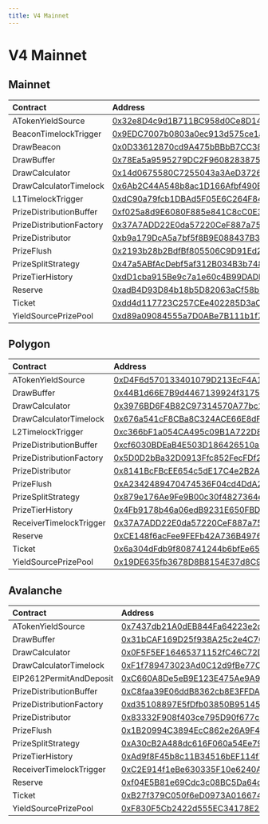 ```yaml
---
title: V4 Mainnet
---
```


# V4 Mainnet

## Mainnet

| Contract | Address | Artifact |
| :--- | :--- | :--- |
| ATokenYieldSource | [0x32e8D4c9d1B711BC958d0Ce8D14b41F77Bb03a64](https://etherscan.io/address/0x32e8D4c9d1B711BC958d0Ce8D14b41F77Bb03a64) | [Artifact](https://github.com/pooltogether/v4-mainnet/tree/master/deployments/mainnet/ATokenYieldSource.json) |
| BeaconTimelockTrigger | [0x9EDC7007b0803a0ec913d575ce1a3a85A9b8bDE6](https://etherscan.io/address/0x9EDC7007b0803a0ec913d575ce1a3a85A9b8bDE6) | [Artifact](https://github.com/pooltogether/v4-mainnet/tree/master/deployments/mainnet/BeaconTimelockTrigger.json) |
| DrawBeacon | [0x0D33612870cd9A475bBBbB7CC38fC66680dEcAC5](https://etherscan.io/address/0x0D33612870cd9A475bBBbB7CC38fC66680dEcAC5) | [Artifact](https://github.com/pooltogether/v4-mainnet/tree/master/deployments/mainnet/DrawBeacon.json) |
| DrawBuffer | [0x78Ea5a9595279DC2F9608283875571b1151F19D4](https://etherscan.io/address/0x78Ea5a9595279DC2F9608283875571b1151F19D4) | [Artifact](https://github.com/pooltogether/v4-mainnet/tree/master/deployments/mainnet/DrawBuffer.json) |
| DrawCalculator | [0x14d0675580C7255043a3AeD3726F5D7f33292730](https://etherscan.io/address/0x14d0675580C7255043a3AeD3726F5D7f33292730) | [Artifact](https://github.com/pooltogether/v4-mainnet/tree/master/deployments/mainnet/DrawCalculator.json) |
| DrawCalculatorTimelock | [0x6Ab2C44A548b8ac1D166Afbf490B200Ad4261c15](https://etherscan.io/address/0x6Ab2C44A548b8ac1D166Afbf490B200Ad4261c15) | [Artifact](https://github.com/pooltogether/v4-mainnet/tree/master/deployments/mainnet/DrawCalculatorTimelock.json) |
| L1TimelockTrigger | [0xdC90a79fcb1DBAd5F05E6C264F84AC4b0d351F94](https://etherscan.io/address/0xdC90a79fcb1DBAd5F05E6C264F84AC4b0d351F94) | [Artifact](https://github.com/pooltogether/v4-mainnet/tree/master/deployments/mainnet/L1TimelockTrigger.json) |
| PrizeDistributionBuffer | [0xf025a8d9E6080F885e841C8cC0E324368D7C6577](https://etherscan.io/address/0xf025a8d9E6080F885e841C8cC0E324368D7C6577) | [Artifact](https://github.com/pooltogether/v4-mainnet/tree/master/deployments/mainnet/PrizeDistributionBuffer.json) |
| PrizeDistributionFactory | [0x37A7ADD22E0da57220CeF887a75cbfA959F34784](https://etherscan.io/address/0x37A7ADD22E0da57220CeF887a75cbfA959F34784) | [Artifact](https://github.com/pooltogether/v4-mainnet/tree/master/deployments/mainnet/PrizeDistributionFactory.json) |
| PrizeDistributor | [0xb9a179DcA5a7bf5f8B9E088437B3A85ebB495eFe](https://etherscan.io/address/0xb9a179DcA5a7bf5f8B9E088437B3A85ebB495eFe) | [Artifact](https://github.com/pooltogether/v4-mainnet/tree/master/deployments/mainnet/PrizeDistributor.json) |
| PrizeFlush | [0x2193b28b2BdfBf805506C9D91Ed2021bA6fBc888](https://etherscan.io/address/0x2193b28b2BdfBf805506C9D91Ed2021bA6fBc888) | [Artifact](https://github.com/pooltogether/v4-mainnet/tree/master/deployments/mainnet/PrizeFlush.json) |
| PrizeSplitStrategy | [0x47a5ABfAcDebf5af312B034B3b748935A0259136](https://etherscan.io/address/0x47a5ABfAcDebf5af312B034B3b748935A0259136) | [Artifact](https://github.com/pooltogether/v4-mainnet/tree/master/deployments/mainnet/PrizeSplitStrategy.json) |
| PrizeTierHistory | [0xdD1cba915Be9c7a1e60c4B99DADE1FC49F67f80D](https://etherscan.io/address/0xdD1cba915Be9c7a1e60c4B99DADE1FC49F67f80D) | [Artifact](https://github.com/pooltogether/v4-mainnet/tree/master/deployments/mainnet/PrizeTierHistory.json) |
| Reserve | [0xadB4D93D84b18b5D82063aCf58b21587c92fdfb5](https://etherscan.io/address/0xadB4D93D84b18b5D82063aCf58b21587c92fdfb5) | [Artifact](https://github.com/pooltogether/v4-mainnet/tree/master/deployments/mainnet/Reserve.json) |
| Ticket | [0xdd4d117723C257CEe402285D3aCF218E9A8236E1](https://etherscan.io/address/0xdd4d117723C257CEe402285D3aCF218E9A8236E1) | [Artifact](https://github.com/pooltogether/v4-mainnet/tree/master/deployments/mainnet/Ticket.json) |
| YieldSourcePrizePool | [0xd89a09084555a7D0ABe7B111b1f78DFEdDd638Be](https://etherscan.io/address/0xd89a09084555a7D0ABe7B111b1f78DFEdDd638Be) | [Artifact](https://github.com/pooltogether/v4-mainnet/tree/master/deployments/mainnet/YieldSourcePrizePool.json) |

## Polygon

| Contract | Address | Artifact |
| :--- | :--- | :--- |
| ATokenYieldSource | [0xD4F6d570133401079D213EcF4A14FA0B4bfB5b9C](https://explorer-mainnet.maticvigil.com/address/0xD4F6d570133401079D213EcF4A14FA0B4bfB5b9C) | [Artifact](https://github.com/pooltogether/v4-mainnet/tree/master/deployments/polygon/ATokenYieldSource.json) |
| DrawBuffer | [0x44B1d66E7B9d4467139924f31754F34cbC392f44](https://explorer-mainnet.maticvigil.com/address/0x44B1d66E7B9d4467139924f31754F34cbC392f44) | [Artifact](https://github.com/pooltogether/v4-mainnet/tree/master/deployments/polygon/DrawBuffer.json) |
| DrawCalculator | [0x3976BD6F4B82C97314570A77bc1e979f7A839A24](https://explorer-mainnet.maticvigil.com/address/0x3976BD6F4B82C97314570A77bc1e979f7A839A24) | [Artifact](https://github.com/pooltogether/v4-mainnet/tree/master/deployments/polygon/DrawCalculator.json) |
| DrawCalculatorTimelock | [0x676a541cF8CBa8C324ACE66E8dFd19CAcF9c7484](https://explorer-mainnet.maticvigil.com/address/0x676a541cF8CBa8C324ACE66E8dFd19CAcF9c7484) | [Artifact](https://github.com/pooltogether/v4-mainnet/tree/master/deployments/polygon/DrawCalculatorTimelock.json) |
| L2TimelockTrigger | [0xc366bF1a054CA495c09B1A722D863ac65746138E](https://explorer-mainnet.maticvigil.com/address/0xc366bF1a054CA495c09B1A722D863ac65746138E) | [Artifact](https://github.com/pooltogether/v4-mainnet/tree/master/deployments/polygon/L2TimelockTrigger.json) |
| PrizeDistributionBuffer | [0xcf6030BDEaB4E503D186426510aD88C1DA7125A3](https://explorer-mainnet.maticvigil.com/address/0xcf6030BDEaB4E503D186426510aD88C1DA7125A3) | [Artifact](https://github.com/pooltogether/v4-mainnet/tree/master/deployments/polygon/PrizeDistributionBuffer.json) |
| PrizeDistributionFactory | [0x5D0D2bBa32D0913Ffc852FecFDf26582410f5f66](https://explorer-mainnet.maticvigil.com/address/0x5D0D2bBa32D0913Ffc852FecFDf26582410f5f66) | [Artifact](https://github.com/pooltogether/v4-mainnet/tree/master/deployments/polygon/PrizeDistributionFactory.json) |
| PrizeDistributor | [0x8141BcFBcEE654c5dE17C4e2B2AF26B67f9B9056](https://explorer-mainnet.maticvigil.com/address/0x8141BcFBcEE654c5dE17C4e2B2AF26B67f9B9056) | [Artifact](https://github.com/pooltogether/v4-mainnet/tree/master/deployments/polygon/PrizeDistributor.json) |
| PrizeFlush | [0xA2342489470474536F04cd4DdA2e8658303b305d](https://explorer-mainnet.maticvigil.com/address/0xA2342489470474536F04cd4DdA2e8658303b305d) | [Artifact](https://github.com/pooltogether/v4-mainnet/tree/master/deployments/polygon/PrizeFlush.json) |
| PrizeSplitStrategy | [0x879e176Ae9Fe9B00c30f4827364eA9e4fB35858D](https://explorer-mainnet.maticvigil.com/address/0x879e176Ae9Fe9B00c30f4827364eA9e4fB35858D) | [Artifact](https://github.com/pooltogether/v4-mainnet/tree/master/deployments/polygon/PrizeSplitStrategy.json) |
| PrizeTierHistory | [0x4Fb9178b46a06edB9231E650FBD8D64397f41051](https://explorer-mainnet.maticvigil.com/address/0x4Fb9178b46a06edB9231E650FBD8D64397f41051) | [Artifact](https://github.com/pooltogether/v4-mainnet/tree/master/deployments/polygon/PrizeTierHistory.json) |
| ReceiverTimelockTrigger | [0x37A7ADD22E0da57220CeF887a75cbfA959F34784](https://explorer-mainnet.maticvigil.com/address/0x37A7ADD22E0da57220CeF887a75cbfA959F34784) | [Artifact](https://github.com/pooltogether/v4-mainnet/tree/master/deployments/polygon/ReceiverTimelockTrigger.json) |
| Reserve | [0xCE148f6acFee9FEFb42A736B4976e657f35982b8](https://explorer-mainnet.maticvigil.com/address/0xCE148f6acFee9FEFb42A736B4976e657f35982b8) | [Artifact](https://github.com/pooltogether/v4-mainnet/tree/master/deployments/polygon/Reserve.json) |
| Ticket | [0x6a304dFdb9f808741244b6bfEe65ca7B3b3A6076](https://explorer-mainnet.maticvigil.com/address/0x6a304dFdb9f808741244b6bfEe65ca7B3b3A6076) | [Artifact](https://github.com/pooltogether/v4-mainnet/tree/master/deployments/polygon/Ticket.json) |
| YieldSourcePrizePool | [0x19DE635fb3678D8B8154E37d8C9Cdf182Fe84E60](https://explorer-mainnet.maticvigil.com/address/0x19DE635fb3678D8B8154E37d8C9Cdf182Fe84E60) | [Artifact](https://github.com/pooltogether/v4-mainnet/tree/master/deployments/polygon/YieldSourcePrizePool.json) |

## Avalanche

| Contract | Address | Artifact |
| :--- | :--- | :--- |
| ATokenYieldSource | [0x7437db21A0dEB844Fa64223e2d6Db569De9648Ff](https://Avalanche.etherscan.io/address/0x7437db21A0dEB844Fa64223e2d6Db569De9648Ff) | [Artifact](https://github.com/pooltogether/v4-mainnet/tree/master/deployments/avalanche/ATokenYieldSource.json) |
| DrawBuffer | [0x31bCAF169D25f938A25c2e4C762f3D1D3FA7dB2E](https://Avalanche.etherscan.io/address/0x31bCAF169D25f938A25c2e4C762f3D1D3FA7dB2E) | [Artifact](https://github.com/pooltogether/v4-mainnet/tree/master/deployments/avalanche/DrawBuffer.json) |
| DrawCalculator | [0x0F5F5EF16465371152fC46C72D06fb0ec9392a47](https://Avalanche.etherscan.io/address/0x0F5F5EF16465371152fC46C72D06fb0ec9392a47) | [Artifact](https://github.com/pooltogether/v4-mainnet/tree/master/deployments/avalanche/DrawCalculator.json) |
| DrawCalculatorTimelock | [0xF1f789473023Ad0C12d9fBe77C41B3ff4735141C](https://Avalanche.etherscan.io/address/0xF1f789473023Ad0C12d9fBe77C41B3ff4735141C) | [Artifact](https://github.com/pooltogether/v4-mainnet/tree/master/deployments/avalanche/DrawCalculatorTimelock.json) |
| EIP2612PermitAndDeposit | [0xC660A8De5eB9E123E475Ae9A9f62dB62c92a3648](https://Avalanche.etherscan.io/address/0xC660A8De5eB9E123E475Ae9A9f62dB62c92a3648) | [Artifact](https://github.com/pooltogether/v4-mainnet/tree/master/deployments/avalanche/EIP2612PermitAndDeposit.json) |
| PrizeDistributionBuffer | [0xC8faa39E06ddB8362cb8E3FFDAdeB5bF7877ECcb](https://Avalanche.etherscan.io/address/0xC8faa39E06ddB8362cb8E3FFDAdeB5bF7877ECcb) | [Artifact](https://github.com/pooltogether/v4-mainnet/tree/master/deployments/avalanche/PrizeDistributionBuffer.json) |
| PrizeDistributionFactory | [0xd35108897E5fDfb03850B95145dF456F656d747a](https://Avalanche.etherscan.io/address/0xd35108897E5fDfb03850B95145dF456F656d747a) | [Artifact](https://github.com/pooltogether/v4-mainnet/tree/master/deployments/avalanche/PrizeDistributionFactory.json) |
| PrizeDistributor | [0x83332F908f403ce795D90f677cE3f382FE73f3D1](https://Avalanche.etherscan.io/address/0x83332F908f403ce795D90f677cE3f382FE73f3D1) | [Artifact](https://github.com/pooltogether/v4-mainnet/tree/master/deployments/avalanche/PrizeDistributor.json) |
| PrizeFlush | [0x1B20994C3894EcC862e26A9F4EC626A8489DD051](https://Avalanche.etherscan.io/address/0x1B20994C3894EcC862e26A9F4EC626A8489DD051) | [Artifact](https://github.com/pooltogether/v4-mainnet/tree/master/deployments/avalanche/PrizeFlush.json) |
| PrizeSplitStrategy | [0xA30cB2A488dc616F060a54Ee7971d0bD832547Ec](https://Avalanche.etherscan.io/address/0xA30cB2A488dc616F060a54Ee7971d0bD832547Ec) | [Artifact](https://github.com/pooltogether/v4-mainnet/tree/master/deployments/avalanche/PrizeSplitStrategy.json) |
| PrizeTierHistory | [0xAd9f8F45b8c11B34516bEF114f7e4EdbEF7012e8](https://Avalanche.etherscan.io/address/0xAd9f8F45b8c11B34516bEF114f7e4EdbEF7012e8) | [Artifact](https://github.com/pooltogether/v4-mainnet/tree/master/deployments/avalanche/PrizeTierHistory.json) |
| ReceiverTimelockTrigger | [0xC2E914f1eBe630335F10e6240A0bf0635A2E9cB7](https://Avalanche.etherscan.io/address/0xC2E914f1eBe630335F10e6240A0bf0635A2E9cB7) | [Artifact](https://github.com/pooltogether/v4-mainnet/tree/master/deployments/avalanche/ReceiverTimelockTrigger.json) |
| Reserve | [0xf04E5B81e69Cdc3c08BC5Da64ca053AD46a3d029](https://Avalanche.etherscan.io/address/0xf04E5B81e69Cdc3c08BC5Da64ca053AD46a3d029) | [Artifact](https://github.com/pooltogether/v4-mainnet/tree/master/deployments/avalanche/Reserve.json) |
| Ticket | [0xB27f379C050f6eD0973A01667458af6eCeBc1d90](https://Avalanche.etherscan.io/address/0xB27f379C050f6eD0973A01667458af6eCeBc1d90) | [Artifact](https://github.com/pooltogether/v4-mainnet/tree/master/deployments/avalanche/Ticket.json) |
| YieldSourcePrizePool | [0xF830F5Cb2422d555EC34178E27094a816c8F95EC](https://Avalanche.etherscan.io/address/0xF830F5Cb2422d555EC34178E27094a816c8F95EC) | [Artifact](https://github.com/pooltogether/v4-mainnet/tree/master/deployments/avalanche/YieldSourcePrizePool.json) |

